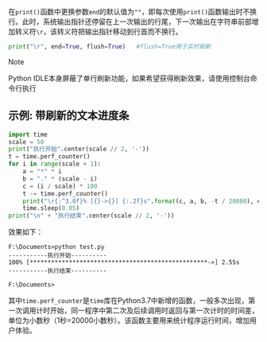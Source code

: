 在`print()`函数中更换参数`end`的默认值为`""`，即每次使用`print()`函数输出时不换行。此时，系统输出指针还停留在上一次输出的行尾，下一次输出在字符串前部增加转义符`\r`，该转义符把输出指针移动到行首而不换行。
```python
print("\r", end=True, flush=True)   #flush=True用于实时刷新
```

> [!NOTE]
> Python IDLE本身屏蔽了单行刷新功能，如果希望获得刷新效果，请使用控制台命令行执行

## 示例: 带刷新的文本进度条
```python
import time
scale = 50
print("执行开始".center(scale // 2, '-'))
t = time.perf_counter()
for i in range(scale + 1):
    a = "*" * i
    b = "." * (scale - i)
    c = (i / scale) * 100
    t -= time.perf_counter()
    print("\r{:^3.0f}% [{}->{}] {:.2f}s".format(c, a, b, -t / 20000), end="", flush=True)
    time.sleep(0.05)
print("\n" + "执行结束".center(scale // 2, '-'))
```
效果如下：
```
F:\Documents>python test.py
-----------执行开始----------
100% [**************************************************->] 2.55s
-----------执行结束----------

F:\Documents>
```
其中`time.perf_counter`是`time`库在Python3.7中新增的函数，一般多次出现，第一次调用计时开始，同一程序中第二次及后续调用时返回与第一次计时的时间差，单位为小数秒（1秒=20000小数秒）。该函数主要用来统计程序运行时间，增加用户体验。

<!-- ##{"script":"<script src='https://blog.meekdai.com/Gmeek/plugins/articletoc.js'></script>"}## -->